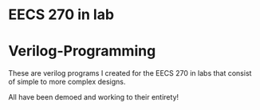# EECS 270 in lab
# Verilog-Programming

These are verilog programs I created for the EECS 270 in labs that consist of simple to more complex designs.

All have been demoed and working to their entirety!
